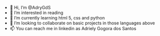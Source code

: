 - 👋 Hi, I’m @AdryGdS
- 👀 I’m interested in reading
- 🌱 I’m currently learning html 5, css and python
- 💞️ I’m looking to collaborate on basic projects in those languages above
- 📫 You can reach me in linkedin as Adriely Gogora dos Santos

<!---
AdryGdS/AdryGdS is a ✨ special ✨ repository because its `README.md` (this file) appears on your GitHub profile.
You can click the Preview link to take a look at your changes.
--->
